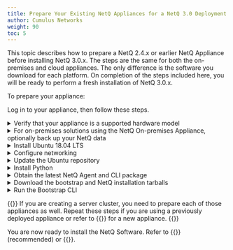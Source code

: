 ```yaml
---
title: Prepare Your Existing NetQ Appliances for a NetQ 3.0 Deployment
author: Cumulus Networks
weight: 90
toc: 5
---
```

This topic describes how to prepare a NetQ 2.4.x or earlier NetQ Appliance before installing NetQ 3.0.x. The steps are the same for both the on-premises and cloud appliances. The only difference is the software you download for each platform. On completion of the steps included here, you will be ready to perform a fresh installation of NetQ 3.0.x.

To prepare your appliance:

Log in to your appliance, then follow these steps.

<details><summary>Verify that your appliance is a supported hardware model</summary>

- NetQ On-premises Appliance: SuperMicro SYS-6019P-WTR ({{<exlink url="https://www.supermicro.com/manuals/superserver/1U/MNL-1943.pdf" text="user manual">}}, {{<exlink url="https://www.supermicro.com/QuickRefs/superserver/1U/QRG-1943.pdf" text="quick reference guide">}})
- NetQ Cloud Appliance: SuperMicro SYS-E300-9D ({{<exlink url="https://www.supermicro.com/manuals/superserver/mini-itx/MNL-2094.pdf" text="user manual">}})

</details>

<details><summary>For on-premises solutions using the NetQ On-premises Appliance, optionally back up your NetQ data</summary>

1. Run the backup script to create a backup file in `/opt/<backup-directory>`.

    {{<notice note>}}
Be sure to replace the <code>backup-directory</code> option with the name of the directory you want to use for the backup file. This location must be somewhere that is <em>off</em> of the appliance to avoid it being overwritten during these preparation steps.
    {{</notice>}}

    ```
    cumulus@<hostname>:~$ ./backuprestore.sh --backup --localdir /opt/<backup-directory>
    ```

2. Verify the backup file has been created.

    ```
    cumulus@<hostname>:~$ cd /opt/<backup-directory>
    cumulus@<hostname>:~/opt/<backup-directory># ls
    netq_master_snapshot_2020-01-09_07_24_50_UTC.tar.gz
    ```

</details>

<details><summary>Install Ubuntu 18.04 LTS</summary>

Follow the instructions {{<exlink url="https://www.fosslinux.com/6406/how-to-install-ubuntu-server-18-04-lts.htm" text="here">}} to install Ubuntu.

Note these tips when installing:

- Ignore the instructions for MAAS.
- Ubuntu OS should be installed on the SSD disk. Select Micron SSD with ~900 GB at step#9 in the aforementioned instructions.

    {{<figure src="/images/netq/install-ubuntu-ssd-selection-240.png" width="700">}}

- Set the default username to *cumulus* and password to *CumulusLinux!*.

    {{<figure src="/images/netq/install-ubuntu-set-creds-240.png" width="700">}}

- When prompted, select *Install SSH server*.
</details>

<details><summary>Configure networking</summary>

Ubuntu uses Netplan for network configuration. You can give your appliance an IP address using DHCP or a static address.

### Configure an IP address allocation using DHCP

- Create and/or edit the  */etc/netplan/01-ethernet.yaml* Netplan configuration file.

    ```
    # This file describes the network interfaces available on your system
    # For more information, see netplan(5).
    network:
        version: 2
        renderer: networkd
        ethernets:
            eno1:
                dhcp4: yes
    ```

- Apply the settings.

    ```
    $ sudo netplan apply
    ```

### Configure a static IP address

- Create and/or edit the  */etc/netplan/01-ethernet.yaml* Netplan configuration file.

    In this example the interface, *eno1*, is given a static IP address of *192.168.1.222* with a gateway at *192.168.1.1* and DNS server at *8.8.8.8* and *8.8.4.4*.

    ```
    # This file describes the network interfaces available on your system
    # For more information, see netplan(5).
    network:
        version: 2
        renderer: networkd
        ethernets:
            eno1:
                dhcp4: no
                addresses: [192.168.1.222/24]
                gateway4: 192.168.1.1
                nameservers:
                    addresses: [8.8.8.8,8.8.4.4
    ```

- Apply the settings.

    ```
    $ sudo netplan apply
    ```

</details>

<details><summary>Update the Ubuntu repository</summary>

1. Reference and update the local apt repository.

    ```
    root@ubuntu:~# wget -O- https://apps3.cumulusnetworks.com/setup/cumulus-apps-deb.pubkey | apt-key add -
    ```

2. Add the Ubuntu 18.04 repository.

    Create the file `/etc/apt/sources.list.d/cumulus-host-ubuntu-bionic.list` and add
the following line:

    ```
    root@ubuntu:~# vi /etc/apt/sources.list.d/cumulus-apps-deb-bionic.list
    ...
    deb [arch=amd64] https://apps3.cumulusnetworks.com/repos/deb bionic netq-latest
    ...
    ```

    {{%notice note%}}
The use of `netq-latest` in this example means that a `get` to the repository always retrieves the latest version of NetQ, even in the case where a major version update has been made. If you want to keep the repository on a specific version - such as `netq-2.2` - use that instead.
    {{%/notice%}}

</details>

<details><summary>Install Python</summary>
Run the following commands:

```
root@ubuntu:~# apt-get update
root@ubuntu:~# apt-get install python python2.7 python-apt python3-lib2to3 python3-distutils
```

</details>

<details><summary>Obtain the latest NetQ Agent and CLI package</summary>
Run the following commands:

```
root@ubuntu:~# apt-get update
root@ubuntu:~# apt-get install netq-agent netq-apps
```

</details>

<details><summary>Download the bootstrap and NetQ installation tarballs</summary>

Download the software from the {{<exlink url="https://cumulusnetworks.com/downloads/" text="Cumulus Downloads">}} page.

1. Select *NetQ* from the **Product** list.

2. Select *3.0* from the **Version** list, and then select *3.0.0* from the submenu.

    {{< figure src="/images/netq/netq-30-bootstrap-download-300.png" width="500" >}}

3. Select *Bootstrap* from the **Hypervisor/Platform** list.
    Note that the bootstrap file is the same for both appliances.

    {{< figure src="/images/netq/netq-300-download-bootstrap.png" width="200" >}}

4. Scroll down and click **Download**.

5. Select *Appliance* for the NetQ On-premises Appliance or *Appliance (Cloud)* for the NetQ Cloud Appliance from the **Hypervisor/Platform** list.

    Make sure you select the right install choice based on whether you are preparing the on-premises or cloud version of the appliance.

    {{< figure src="/images/netq/netq-30-appliance-onpremcld-dwnld-300.png" width="410" >}}

6. Scroll down and click **Download**.

7. Copy these two files, *netq-bootstrap-3.0.0.tgz* and either *NetQ-3.0.0.tgz* (on-premises) or *NetQ-3.0.0-opta.tgz* (cloud), to the */mnt/installables/* directory on the appliance.

8. Verify that the needed files are present and of the correct release. This example shows on-premises files. The only difference for cloud files is that it should list *NetQ-3.0.0-opta.tgz* instead of *NetQ-3.0.0.tgz*.

    ```
    cumulus@<hostname>:~$ dpkg -l | grep netq
    ii  netq-agent   3.0.0-ub18.04u27~1588242914.9fb5b87_amd64   Cumulus NetQ Telemetry Agent for Ubuntu
    ii  netq-apps    3.0.0-ub18.04u27~1588242914.9fb5b87_amd64   Cumulus NetQ Fabric Validation Application for Ubuntu

    cumulus@<hostname>:~$ cd /mnt/installables/
    cumulus@<hostname>:/mnt/installables$ ls
    NetQ-3.0.0.tgz  netq-bootstrap-3.0.0.tgz
    ```

9. Run the following commands.

    ```
    sudo systemctl disable apt-{daily,daily-upgrade}.{service,timer}
    sudo systemctl stop apt-{daily,daily-upgrade}.{service,timer}
    sudo systemctl disable motd-news.{service,timer}
    sudo systemctl stop motd-news.{service,timer}
    ```

    </details>

<details><summary>Run the Bootstrap CLI</summary>

Run the bootstrap CLI on your appliance. Be sure to replace the *eth0* interface used in this example with the interface or IP address on the appliance used to listen for NetQ Agents.

{{<netq-install/bootstrap server="single" version="3.0.0">}}

</details>

{{<notice note>}}
If you are creating a server cluster, you need to prepare each of those appliances as well. Repeat these steps if you are using a previously deployed appliance or refer to {{<link title="Install NetQ System Platform">}} for a new appliance.
{{</notice>}}

You are now ready to install the NetQ Software. Refer to {{<link title="Install NetQ Using the Admin UI">}} (recommended) or {{<link title="Install NetQ Using the CLI">}}.
